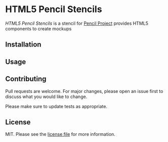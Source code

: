 # HTML5 Pencil Stencils

*HTML5 Pencil Stencils* is a stencil for [Pencil Project](https://pencil.evolus.vn/) provides HTML5 components to create mockups

## Installation


## Usage



## Contributing
Pull requests are welcome. For major changes, please open an issue first to discuss what you would like to change.

Please make sure to update tests as appropriate.

## License
MIT. Please see the [license file](license.md) for more information.
